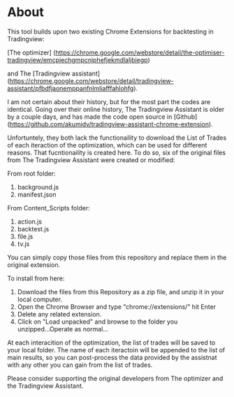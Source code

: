 # About
This tool builds upon two existing Chrome Extensions for backtesting in Tradingview:

[The optimizer] (https://chrome.google.com/webstore/detail/the-optimiser-tradingview/emcpjechgmpcnjphefjekmdlaljbiegp)

and The
[Tradingview assistant] (https://chrome.google.com/webstore/detail/tradingview-assistant/pfbdfjaonemppanfnlmliafffahlohfg).

I am not certain about their history, but for the most part the codes are identical. Going over their online history, The Tradingview Assistant is older by a couple days, and has made the code open source in [Github] (https://github.com/akumidv/tradingview-assistant-chrome-extension).

Unfortuntely, they both lack the functionaility to download the List of Trades of each iteraction of the optimization, which can be used for different reasons. That fucntionaility is created here. To do so, six of the original files from The Tradingview Assistant were created or modified:

From root folder:
  1. background.js
  2. manifest.json

From Content_Scripts folder:
  1. action.js
  2. backtest.js
  3. file.js
  4. tv.js

You can simply copy those files from this repository and replace them in the original extension.

To install from here:

1. Download the files from this Repository as a zip file, and unzip it in your local computer.
2. Open the Chrome Browser and type "chrome://extensions/" hit Enter
3. Delete any related extension.
4. Click on "Load unpacked" and browse to the folder you unzipped...Operate as normal...

At each interacition of the optimization, the list of trades will be saved to your local folder. The name of each iteractoin will be appended to the list of main results, so you can post-process the data provided by the assistnat with any other you can gain from the list of trades.

Please consider supporting the original developers from The optimizer and the Tradingview Assistant.
